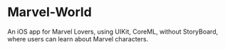# Marvel-World
An iOS app for Marvel Lovers, using UIKit, CoreML, without StoryBoard, where users can learn about Marvel characters.
